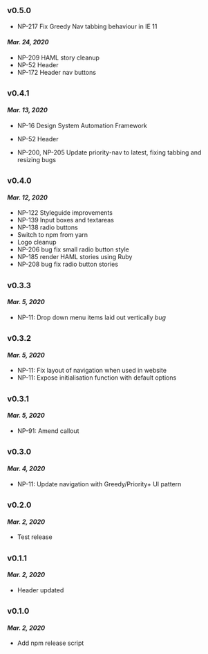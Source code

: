 ## <sub>v0.5.0</sub>

-   NP-217 Fix Greedy Nav tabbing behaviour in IE 11

#### _Mar. 24, 2020_

-   NP-209 HAML story cleanup
-   NP-52 Header
-   NP-172 Header nav buttons

## <sub>v0.4.1</sub>

#### _Mar. 13, 2020_

-   NP-16 Design System Automation Framework
-   NP-52 Header

-   NP-200, NP-205 Update priority-nav to latest, fixing tabbing and resizing bugs

## <sub>v0.4.0</sub>

#### _Mar. 12, 2020_

-   NP-122 Styleguide improvements
-   NP-139 Input boxes and textareas
-   NP-138 radio buttons
-   Switch to npm from yarn
-   Logo cleanup
-   NP-206 bug fix small radio button style
-   NP-185 render HAML stories using Ruby
-   NP-208 bug fix radio button stories

## <sub>v0.3.3</sub>

#### _Mar. 5, 2020_

-   NP-11: Drop down menu items laid out vertically _bug_

## <sub>v0.3.2</sub>

#### _Mar. 5, 2020_

-   NP-11: Fix layout of navigation when used in website
-   NP-11: Expose initialisation function with default options

## <sub>v0.3.1</sub>

#### _Mar. 5, 2020_

-   NP-91: Amend callout

## <sub>v0.3.0</sub>

#### _Mar. 4, 2020_

-   NP-11: Update navigation with Greedy/Priority+ UI pattern

## <sub>v0.2.0</sub>

#### _Mar. 2, 2020_

-   Test release

## <sub>v0.1.1</sub>

#### _Mar. 2, 2020_

-   Header updated

## <sub>v0.1.0</sub>

#### _Mar. 2, 2020_

-   Add npm release script
